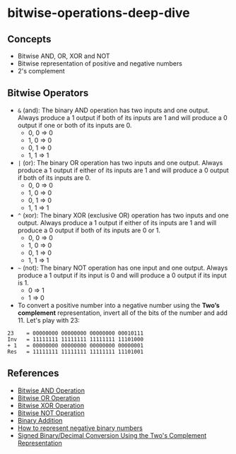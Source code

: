 # bitwise-operations-deep-dive

## Concepts
- Bitwise AND, OR, XOR and NOT
- Bitwise representation of positive and negative numbers
- 2's complement

## Bitwise Operators
- `&` (and): The binary AND operation has two inputs and one output. Always produce a 1 output if both of its inputs are 1 and will produce a 0 output if one or both of its inputs are 0.
  + 0, 0 => 0
  + 1, 0 => 0
  + 0, 1 => 0
  + 1, 1 => 1
- `|` (or): The binary OR operation has two inputs and one output. Always produce a 1 output if either of its inputs are 1 and will produce a 0 output if both of its inputs are 0.
  + 0, 0 => 0
  + 1, 0 => 0
  + 0, 1 => 0
  + 1, 1 => 1
- `^` (xor): The binary XOR (exclusive OR) operation has two inputs and one output. Always produce a 1 output if either of its inputs are 1 and will produce a 0 output if both of its inputs are 0 or 1.
  + 0, 0 => 0
  + 1, 0 => 0
  + 0, 1 => 0
  + 1, 1 => 1
- `~` (not): The binary NOT operation has one input and one output. Always produce a 1 output if its input is 0 and will produce a 0 output if its input is 1.
  + 0 => 1
  + 1 => 0
- To convert a positive number into a negative number using the **Two’s complement** representation, invert all of the bits of the number and ​add 11. Let's play with 23:

```
23    = 00000000 00000000 00000000 00010111
Inv   = 11111111 11111111 11111111 11101000
+ 1   = 00000000 00000000 00000000 00000001
Res   = 11111111 11111111 11111111 11101001
```

## References
- [Bitwise AND Operation](http://www.xcprod.com/titan/XCSB-DOC/binary_and.html)
- [Bitwise OR Operation](http://www.xcprod.com/titan/XCSB-DOC/binary_or.html)
- [Bitwise XOR Operation](http://www.xcprod.com/titan/XCSB-DOC/binary_xor.html)
- [Bitwise NOT Operation](http://www.xcprod.com/titan/XCSB-DOC/binary_not.html)
- [Binary Addition](http://web.math.princeton.edu/math_alive/1/Lab1/BinAdd.html)
- [How to represent negative binary numbers](https://www.educative.io/edpresso/how-to-represent-negative-binary-numbers)
- [Signed Binary/Decimal Conversion Using the Two's Complement Representation](https://www.students.cs.ubc.ca/~cs-121/2009W1/Handouts/signed-binary-decimal-conversions.html)
